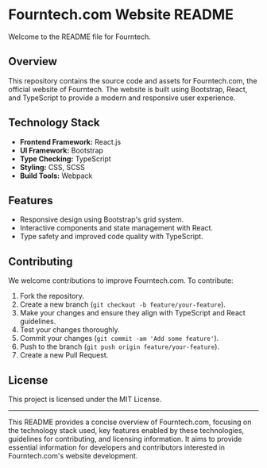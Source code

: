 # Fourntech.com Website README

Welcome to the README file for Fourntech.

## Overview

This repository contains the source code and assets for Fourntech.com, the official website of Fourntech. The website is built using Bootstrap, React, and TypeScript to provide a modern and responsive user experience.

## Technology Stack

- **Frontend Framework:** React.js
- **UI Framework:** Bootstrap
- **Type Checking:** TypeScript
- **Styling:** CSS, SCSS
- **Build Tools:** Webpack

## Features

- Responsive design using Bootstrap's grid system.
- Interactive components and state management with React.
- Type safety and improved code quality with TypeScript.

## Contributing

We welcome contributions to improve Fourntech.com. To contribute:
1. Fork the repository.
2. Create a new branch (`git checkout -b feature/your-feature`).
3. Make your changes and ensure they align with TypeScript and React guidelines.
4. Test your changes thoroughly.
5. Commit your changes (`git commit -am 'Add some feature'`).
6. Push to the branch (`git push origin feature/your-feature`).
7. Create a new Pull Request.

## License

This project is licensed under the MIT License.

---

This README provides a concise overview of Fourntech.com, focusing on the technology stack used, key features enabled by these technologies, guidelines for contributing, and licensing information. It aims to provide essential information for developers and contributors interested in Fourntech.com's website development.